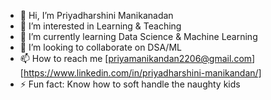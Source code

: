 - 👋 Hi, I’m Priyadharshini Manikanadan
- 👀 I’m interested in Learning & Teaching
- 🌱 I’m currently learning Data Science & Machine Learning
- 💞️ I’m looking to collaborate on DSA/ML
- 📫 How to reach me [priyamanikandan2206@gmail.com] [https://www.linkedin.com/in/priyadharshini-manikandan/]
- ⚡ Fun fact: Know how to soft handle the naughty kids

<!---
PriyadharshiniManikanadan/PriyadharshiniManikanadan is a ✨ special ✨ repository because its `README.md` (this file) appears on your GitHub profile.
You can click the Preview link to take a look at your changes.
--->
